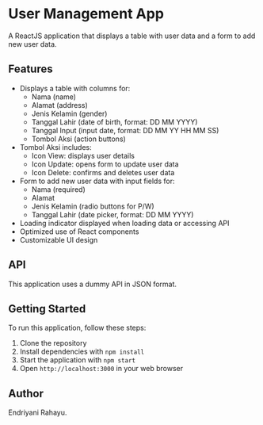 # User Management App

A ReactJS application that displays a table with user data and a form to add new user data.

## Features

- Displays a table with columns for:
  - Nama (name)
  - Alamat (address)
  - Jenis Kelamin (gender)
  - Tanggal Lahir (date of birth, format: DD MM YYYY)
  - Tanggal Input (input date, format: DD MM YY HH MM SS)
  - Tombol Aksi (action buttons)
- Tombol Aksi includes:
  - Icon View: displays user details
  - Icon Update: opens form to update user data
  - Icon Delete: confirms and deletes user data
- Form to add new user data with input fields for:
  - Nama (required)
  - Alamat
  - Jenis Kelamin (radio buttons for P/W)
  - Tanggal Lahir (date picker, format: DD MM YYYY)
- Loading indicator displayed when loading data or accessing API
- Optimized use of React components
- Customizable UI design

## API

This application uses a dummy API in JSON format.

## Getting Started

To run this application, follow these steps:

1. Clone the repository
2. Install dependencies with `npm install`
3. Start the application with `npm start`
4. Open `http://localhost:3000` in your web browser

## Author

Endriyani Rahayu.
